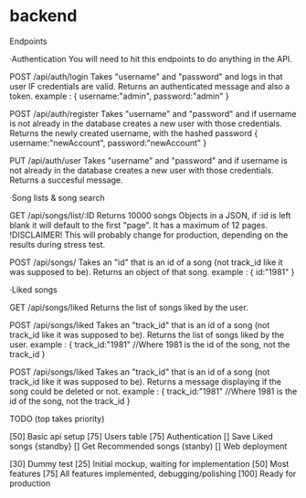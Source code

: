 # backend


Endpoints


·Authentication
You will need to hit this endpoints to do anything in the API.

POST /api/auth/login 
    Takes "username" and "password" and logs in that user IF credentials are valid.
    Returns an authenticated message and also a token.
    example : 
    {
        username:"admin",
        password:"admin"
    }

POST /api/auth/register
    Takes "username" and "password"  and if username is not already in the database creates a new user with those credentials.
    Returns the newly created username, with the hashed password
    {
        username:"newAccount",
        password:"newAccount"
    }

PUT /api/auth/user
Takes "username" and "password"  and if username is not already in the database creates a new user with those credentials.
    Returns a succesful message.

·Song lists & song search

GET /api/songs/list/:ID
    Returns 10000 songs Objects in a JSON, if :id is left blank it will default to the first "page". It has a maximum of 12 pages. 
    !DISCLAIMER! This will probably change for production, depending on the results during stress test.

POST /api/songs/
    Takes an "id" that is an id of a song (not track_id like it was supposed to be).
    Returns an object of that song.
    example : 
    {
        id:"1981"
    }


·Liked songs

GET /api/songs/liked
    Returns the list of songs liked by the user.

POST /api/songs/liked
    Takes an "track_id" that is an id of a song (not track_id like it was supposed to be).
    Returns the list of songs liked by the user.
    example : 
    {
        track_id:"1981" //Where 1981 is the id of the song, not the track_id
    }
    
POST /api/songs/liked
    Takes an "track_id" that is an id of a song (not track_id like it was supposed to be).
    Returns a message displaying if the song could be deleted or not.
    example : 
    {
        track_id:"1981" //Where 1981 is the id of the song, not the track_id
    }












TODO (top takes priority)

[50] Basic api setup 
[75] Users table
[75] Authentication
[] Save Liked songs {standby}
[] Get Recommended songs (stanby)
[] Web deployment

[30] Dummy test
[25] Initial mockup, waiting for implementation
[50] Most features
[75] All features implemented, debugging/polishing
[100] Ready for production